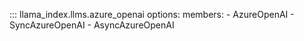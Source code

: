 ::: llama_index.llms.azure_openai
    options:
      members:
      - AzureOpenAI
      - SyncAzureOpenAI
      - AsyncAzureOpenAI
